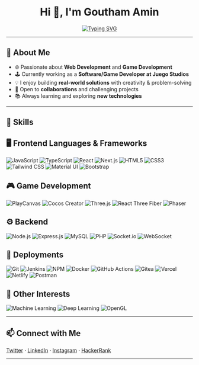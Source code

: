 <h1 align="center">Hi 👋, I'm <strong>Goutham Amin</strong></h1>

<p align="center">
 <a href="https://git.io/typing-svg">
   <img src="https://readme-typing-svg.herokuapp.com?font=Fira+Code&weight=600&size=24&duration=2500&pause=250&color=000000&center=true&vCenter=true&width=435&lines=Software+Engineer;Web+Developer;Game+Developer;Tech+Enthusiast" alt="Typing SVG" />
 </a>
</p>


---

## 🚀 About Me  

- 🌐 Passionate about **Web Development** and **Game Development**  
- 🕹 Currently working as a **Software/Game Developer at Juego Studios**  
- 💡 I enjoy building **real-world solutions** with creativity & problem-solving  
- 🤝 Open to **collaborations** and challenging projects  
- 📚 Always learning and exploring **new technologies**  

---

## 🌟 Skills  
## 🖥️ Frontend Languages & Frameworks
![JavaScript](https://img.shields.io/badge/JavaScript-F7DF1E?logo=javascript&logoColor=black&style=for-the-badge)
![TypeScript](https://img.shields.io/badge/TypeScript-3178C6?logo=typescript&logoColor=white&style=for-the-badge)
![React](https://img.shields.io/badge/React-61DAFB?logo=react&logoColor=black&style=for-the-badge)
![Next.js](https://img.shields.io/badge/Next.js-000000?logo=next.js&logoColor=white&style=for-the-badge)
![HTML5](https://img.shields.io/badge/HTML5-E34F26?logo=html5&logoColor=white&style=for-the-badge)
![CSS3](https://img.shields.io/badge/CSS3-1572B6?logo=css3&logoColor=white&style=for-the-badge)
![Tailwind CSS](https://img.shields.io/badge/Tailwind_CSS-06B6D4?logo=tailwindcss&logoColor=white&style=for-the-badge)
![Material UI](https://img.shields.io/badge/Material--UI-007FFF?logo=mui&logoColor=white&style=for-the-badge)
![Bootstrap](https://img.shields.io/badge/Bootstrap-7952B3?logo=bootstrap&logoColor=white&style=for-the-badge)

## 🎮 Game Development
![PlayCanvas](https://img.shields.io/badge/PlayCanvas-E05F2C?logo=playcanvas&logoColor=white&style=for-the-badge)
![Cocos Creator](https://img.shields.io/badge/Cocos%20Creator-55C2E1?logo=cocos&logoColor=white&style=for-the-badge)
![Three.js](https://img.shields.io/badge/Three.js-000000?logo=three.js&logoColor=white&style=for-the-badge)
![React Three Fiber](https://img.shields.io/badge/React--Three--Fiber-000000?logo=react&logoColor=61DAFB&style=for-the-badge)
![Phaser](https://img.shields.io/badge/Phaser-7D7DC4?logo=phaser&logoColor=white&style=for-the-badge)

## ⚙️ Backend
![Node.js](https://img.shields.io/badge/Node.js-339933?logo=node.js&logoColor=white&style=for-the-badge)
![Express.js](https://img.shields.io/badge/Express.js-000000?logo=express&logoColor=white&style=for-the-badge)
![MySQL](https://img.shields.io/badge/MySQL-4479A1?logo=mysql&logoColor=white&style=for-the-badge)
![PHP](https://img.shields.io/badge/PHP-777BB4?logo=php&logoColor=white&style=for-the-badge)
![Socket.io](https://img.shields.io/badge/Socket.io-010101?logo=socketdotio&logoColor=white&style=for-the-badge)
![WebSocket](https://img.shields.io/badge/WebSocket-010101?style=for-the-badge)

## 🚀 Deployments
![Git](https://img.shields.io/badge/Git-F05032?logo=git&logoColor=white&style=for-the-badge)
![Jenkins](https://img.shields.io/badge/Jenkins-D24939?logo=jenkins&logoColor=white&style=for-the-badge)
![NPM](https://img.shields.io/badge/NPM-CB3837?logo=npm&logoColor=white&style=for-the-badge)
![Docker](https://img.shields.io/badge/Docker-2496ED?logo=docker&logoColor=white&style=for-the-badge)
![GitHub Actions](https://img.shields.io/badge/GitHub%20Actions-2088FF?logo=githubactions&logoColor=white&style=for-the-badge)
![Gitea](https://img.shields.io/badge/Gitea-609926?logo=gitea&logoColor=white&style=for-the-badge)
![Vercel](https://img.shields.io/badge/Vercel-000000?logo=vercel&logoColor=white&style=for-the-badge)
![Netlify](https://img.shields.io/badge/Netlify-00C7B7?logo=netlify&logoColor=white&style=for-the-badge)
![Postman](https://img.shields.io/badge/Postman-FF6C37?logo=postman&logoColor=white&style=for-the-badge)

## 📌 Other Interests
![Machine Learning](https://img.shields.io/badge/Machine%20Learning-102230?style=for-the-badge)
![Deep Learning](https://img.shields.io/badge/Deep%20Learning-FF6F00?style=for-the-badge)
![OpenGL](https://img.shields.io/badge/OpenGL-5586A4?logo=opengl&logoColor=white&style=for-the-badge)


---

## 📫 Connect with Me  

<p align="left">
  <a href="https://twitter.com/amingoutham" target="_blank">Twitter</a> ·
  <a href="https://linkedin.com/in/goutham-amin" target="_blank">LinkedIn</a> ·
  <a href="https://instagram.com/gouthamamin" target="_blank">Instagram</a> ·
  <a href="https://www.hackerrank.com/gouthamamin" target="_blank">HackerRank</a>
</p>

---
